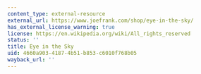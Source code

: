 ```yaml
---
content_type: external-resource
external_url: https://www.joefrank.com/shop/eye-in-the-sky/
has_external_license_warning: true
license: https://en.wikipedia.org/wiki/All_rights_reserved
status: ''
title: Eye in the Sky
uid: 4660a903-4187-4b51-b853-c6010f768b05
wayback_url: ''
---
```

